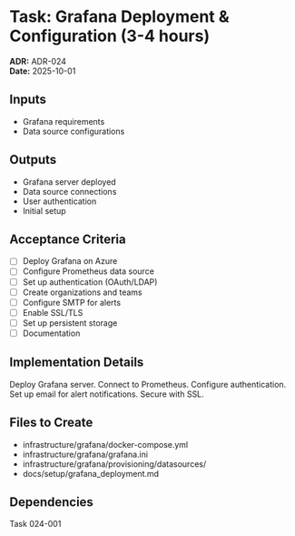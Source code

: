 # Task: Grafana Deployment & Configuration (3-4 hours)
**ADR:** ADR-024  
**Date:** 2025-10-01

## Inputs
- Grafana requirements
- Data source configurations

## Outputs
- Grafana server deployed
- Data source connections
- User authentication
- Initial setup

## Acceptance Criteria
- [ ] Deploy Grafana on Azure
- [ ] Configure Prometheus data source
- [ ] Set up authentication (OAuth/LDAP)
- [ ] Create organizations and teams
- [ ] Configure SMTP for alerts
- [ ] Enable SSL/TLS
- [ ] Set up persistent storage
- [ ] Documentation

## Implementation Details
Deploy Grafana server. Connect to Prometheus. Configure authentication. Set up email for alert notifications. Secure with SSL.

## Files to Create
- infrastructure/grafana/docker-compose.yml
- infrastructure/grafana/grafana.ini
- infrastructure/grafana/provisioning/datasources/
- docs/setup/grafana_deployment.md

## Dependencies
Task 024-001